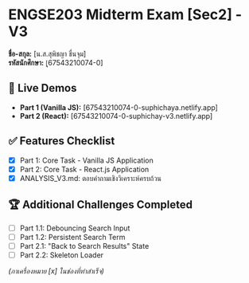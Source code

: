 
# ENGSE203 Midterm Exam [Sec2] - V3

**ชื่อ-สกุล:** [น.ส.สุพิชญา ชื่นจุม]  
**รหัสนักศึกษา:** [ุ67543210074-0]  

## 🚀 Live Demos

- **Part 1 (Vanilla JS):** [67543210074-0-suphichaya.netlify.app]
- **Part 2 (React):** [67543210074-0-suphichay-v3.netlify.app]

## ✅ Features Checklist

- [x] Part 1: Core Task - Vanilla JS Application
- [x] Part 2: Core Task - React.js Application
- [x] ANALYSIS_V3.md: ตอบคำถามเชิงวิเคราะห์ครบถ้วน

## 🏆 Additional Challenges Completed

- [ ] Part 1.1: Debouncing Search Input
- [ ] Part 1.2: Persistent Search Term
- [ ] Part 2.1: "Back to Search Results" State
- [ ] Part 2.2: Skeleton Loader

*(กาเครื่องหมาย [x] ในช่องที่ทำสำเร็จ)*